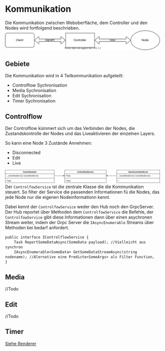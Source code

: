 # Kommunikation

Die Kommunikation zwischen Weboberfläche, dem Controller und den Nodes wird fortfolgend beschrieben.
![](res/ControlflowOverview.svg)

## Gebiete
Die Kommunikation wird in 4 Teilkommunikation aufgeteilt:
- Controlflow Sychronisation
- Media Sychronisation
- Edit Sychronisation
- Timer Sychronisation


## Controlflow
Der Controlflow kümmert sich um das Verbinden der Nodes, die Zustandskontrolle der Nodes und das Liveaktivieren der einzelnen Layers.

So kann eine Node 3 Zustände Annehmen:
- Disconnected
- Edit
- Live

![](res/ControlflowClassdiagram.svg)
Der `ControlfowService` ist die zentrale Klasse die die Kommunikation steuert.
So filter der Service die passenden Informationen fü die Nodes, das jede Node nur die eigenen Nodeinformationn kennt. 

Dabei kennt der `ControlfowService` weder den Hub noch den GrpcServer.
Der Hub reportet über Methoden dem `ControlfowService` die Befehle, der `ControlfowService` gibt diese Informationen dann über einen asychronen Stream weiter, indem der Grpc Server die `IAsyncEnumerable` Streams über Methoden bei bedarf anfordert.

``` CSharp
public interface IControlflowService {
    Task ReportSomeDataAsync(SomeData payload); //Vielleicht aus synchron
    IAsyncEnumerable<SomeData> GetSomeDataStreamAsync(string nodename); //Alernative eine Predicte<SomeArgs> als Filter Function,
}
```

## Media
//Todo

## Edit
//Todo

## Timer
[Siehe Renderer](renderer.md)